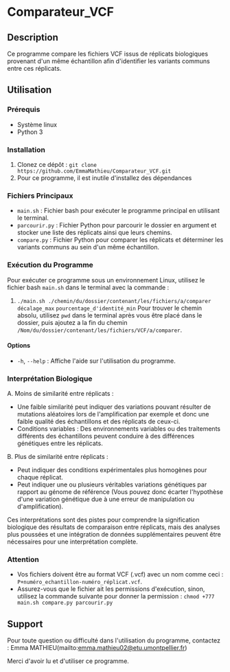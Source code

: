 # Comparateur_VCF

## Description

Ce programme compare les fichiers VCF issus de réplicats biologiques provenant d'un même échantillon afin d'identifier les variants communs entre ces réplicats.

## Utilisation

### Prérequis

- Système linux
- Python 3

### Installation

1. Clonez ce dépôt : `git clone https://github.com/EmmaMathieu/Comparateur_VCF.git`
2. Pour ce programme, il est inutile d'installez des dépendances

### Fichiers Principaux

- `main.sh` : Fichier bash pour exécuter le programme principal en utilisant le terminal.
- `parcourir.py` : Fichier Python pour parcourir le dossier en argument et stocker une liste des réplicats ainsi que leurs chemins.
- `compare.py` : Fichier Python pour comparer les réplicats et déterminer les variants communs au sein d'un même échantillon.


### Exécution du Programme

Pour exécuter ce programme sous un environnement Linux, utilisez le fichier bash `main.sh` dans le terminal avec la commande :

1. `./main.sh ./chemin/du/dossier/contenant/les/fichiers/a/comparer` `décalage_max` `pourcentage_d'identité_min` 
Pour trouver le chemin absolu, utilisez `pwd` dans le terminal après vous être placé dans le dossier, puis ajoutez a la fin du chemin `/Nom/du/dossier/contenant/les/fichiers/VCF/a/comparer`.


#### Options

- `-h`, `--help` : Affiche l'aide sur l'utilisation du programme.

### Interprétation Biologique

A. Moins de similarité entre réplicats :
   - Une faible similarité peut indiquer des variations pouvant résulter de mutations aléatoires lors de l'amplification par exemple et donc une faible qualité des échantillons et des réplicats de ceux-ci.
   - Conditions variables : Des environnements variables ou des traitements différents des échantillons peuvent conduire à des différences génétiques entre les réplicats.

B. Plus de similarité entre réplicats :
   - Peut indiquer des conditions expérimentales plus homogènes pour chaque réplicat.
   - Peut indiquer une ou plusieurs véritables variations génétiques par rapport au génome de référence (Vous pouvez donc écarter l'hypothèse d'une variation génétique due à une erreur de manipulation ou d'amplification).

Ces interprétations sont des pistes pour comprendre la signification biologique des résultats de comparaison entre réplicats, mais des analyses plus poussées et une intégration de données supplémentaires peuvent être nécessaires pour une interprétation complète.

### Attention

- Vos fichiers doivent être au format VCF (.vcf) avec un nom comme ceci : `P+numéro_echantillon-numéro_réplicat.vcf`.
- Assurez-vous que le fichier ait les permissions d'exécution, sinon, utilisez la commande suivante pour donner la permission : `chmod +777 main.sh compare.py parcourir.py`

## Support

Pour toute question ou difficulté dans l'utilisation du programme, contactez : Emma MATHIEU(mailto:emma.mathieu02@etu.umontpellier.fr)

Merci d'avoir lu et d'utiliser ce programme.

